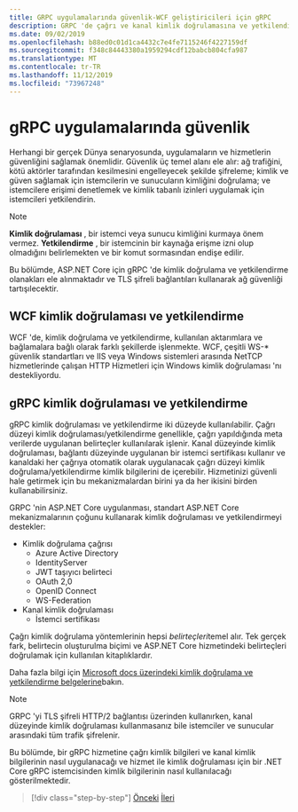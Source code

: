 ```yaml
---
title: GRPC uygulamalarında güvenlik-WCF geliştiricileri için gRPC
description: GRPC 'de çağrı ve kanal kimlik doğrulamasına ve yetkilendirmeye genel bakış.
ms.date: 09/02/2019
ms.openlocfilehash: b88ed0c01d1ca4432c7e4fe7115246f4227159df
ms.sourcegitcommit: f348c84443380a1959294cdf12babcb804cfa987
ms.translationtype: MT
ms.contentlocale: tr-TR
ms.lasthandoff: 11/12/2019
ms.locfileid: "73967248"
---
```

# <a name="security-in-grpc-applications"></a>gRPC uygulamalarında güvenlik

Herhangi bir gerçek Dünya senaryosunda, uygulamaların ve hizmetlerin güvenliğini sağlamak önemlidir. Güvenlik üç temel alanı ele alır: ağ trafiğini, kötü aktörler tarafından kesilmesini engelleyecek şekilde şifreleme; kimlik ve güven sağlamak için istemcilerin ve sunucuların kimliğini doğrulama; ve istemcilere erişimi denetlemek ve kimlik tabanlı izinleri uygulamak için istemcileri yetkilendirin.

> [!NOTE]
> **Kimlik doğrulaması** , bir istemci veya sunucu kimliğini kurmaya önem vermez. **Yetkilendirme** , bir istemcinin bir kaynağa erişme izni olup olmadığını belirlemekten ve bir komut sormasından endişe edilir.

Bu bölümde, ASP.NET Core için gRPC 'de kimlik doğrulama ve yetkilendirme olanakları ele alınmaktadır ve TLS şifreli bağlantıları kullanarak ağ güvenliği tartışılecektir.

## <a name="wcf-authentication-and-authorization"></a>WCF kimlik doğrulaması ve yetkilendirme

WCF 'de, kimlik doğrulama ve yetkilendirme, kullanılan aktarımlara ve bağlamalara bağlı olarak farklı şekillerde işlenmekte. WCF, çeşitli WS-\* güvenlik standartları ve IIS veya Windows sistemleri arasında NetTCP hizmetlerinde çalışan HTTP Hizmetleri için Windows kimlik doğrulaması 'nı destekliyordu.

## <a name="grpc-authentication-and-authorization"></a>gRPC kimlik doğrulaması ve yetkilendirme

gRPC kimlik doğrulaması ve yetkilendirme iki düzeyde kullanılabilir. Çağrı düzeyi kimlik doğrulaması/yetkilendirme genellikle, çağrı yapıldığında meta verilerde uygulanan belirteçler kullanılarak işlenir. Kanal düzeyinde kimlik doğrulaması, bağlantı düzeyinde uygulanan bir istemci sertifikası kullanır ve kanaldaki her çağrıya otomatik olarak uygulanacak çağrı düzeyi kimlik doğrulama/yetkilendirme kimlik bilgilerini de içerebilir. Hizmetinizi güvenli hale getirmek için bu mekanizmalardan birini ya da her ikisini birden kullanabilirsiniz.

GRPC 'nin ASP.NET Core uygulanması, standart ASP.NET Core mekanizmalarının çoğunu kullanarak kimlik doğrulaması ve yetkilendirmeyi destekler:

- Kimlik doğrulama çağrısı
  - Azure Active Directory
  - IdentityServer
  - JWT taşıyıcı belirteci
  - OAuth 2,0
  - OpenID Connect
  - WS-Federation
- Kanal kimlik doğrulaması
  - İstemci sertifikası

Çağrı kimlik doğrulama yöntemlerinin hepsi *belirteçleri*temel alır. Tek gerçek fark, belirtecin oluşturulma biçimi ve ASP.NET Core hizmetindeki belirteçleri doğrulamak için kullanılan kitaplıklardır.

Daha fazla bilgi için [Microsoft docs üzerindeki kimlik doğrulama ve yetkilendirme belgelerine](https://docs.microsoft.com/aspnet/core/grpc/authn-and-authz?view=aspnetcore-3.0)bakın.

> [!NOTE]
> GRPC 'yi TLS şifreli HTTP/2 bağlantısı üzerinden kullanırken, kanal düzeyinde kimlik doğrulaması kullanmasanız bile istemciler ve sunucular arasındaki tüm trafik şifrelenir.

Bu bölümde, bir gRPC hizmetine çağrı kimlik bilgileri ve kanal kimlik bilgilerinin nasıl uygulanacağı ve hizmet ile kimlik doğrulaması için bir .NET Core gRPC istemcisinden kimlik bilgilerinin nasıl kullanılacağı gösterilmektedir.

>[!div class="step-by-step"]
>[Önceki](client-libraries.md)
>[İleri](call-credentials.md)
